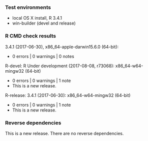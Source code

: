 ### Test environments

* local OS X install, R 3.4.1
* win-builder (devel and release)

### R CMD check results

3.4.1 (2017-06-30), x86_64-apple-darwin15.6.0 (64-bit):

* 0 errors | 0 warnings | 0 notes

R-devel: R Under development (2017-08-08, r73068): x86_64-w64-mingw32 (64-bit)

* 0 errors | 0 warnings | 1 note
* This is a new release.

R-release: 3.4.1 (2017-06-30): x86_64-w64-mingw32 (64-bit)

* 0 errors | 0 warnings | 1 note
* This is a new release.

### Reverse dependencies

This is a new release. There are no reverse dependencies.
